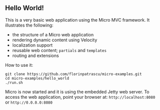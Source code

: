 ## Hello World!

This is a very basic web application using the Micro MVC framework. It illustrates the following:

  - the structure of a Micro web application
  - rendering dynamic content using Velocity
  - localization support
  - reusable web content; `partials` and `templates`
  - routing and extensions

How to use it:

    git clone https://github.com/florinpatrascu/micro-examples.git
    cd micro-examples/hello_world
    ./run.sh

Micro is now started and it is using the embedded Jetty web server. To access the web application, point your browser at: `http://localhost:8080` or `http://0.0.0.0:8080`
